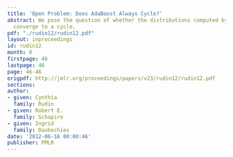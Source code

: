```yaml
---
title: 'Open Problem: Does AdaBoost Always Cycle?'
abstract: We pose the question of whether the distributions computed by AdaBoost always
  converge to a cycle.
pdf: "./rudin12/rudin12.pdf"
layout: inproceedings
id: rudin12
month: 0
firstpage: 46
lastpage: 46
page: 46-46
origpdf: http://jmlr.org/proceedings/papers/v23/rudin12/rudin12.pdf
sections: 
author:
- given: Cynthia
  family: Rudin
- given: Robert E.
  family: Schapire
- given: Ingrid
  family: Daubechies
date: '2012-06-16 00:00:46'
publisher: PMLR
---
```


